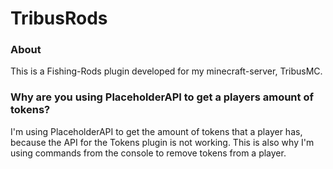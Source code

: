 # TribusRods
### About
This is a Fishing-Rods plugin developed for my minecraft-server, TribusMC.
### Why are you using PlaceholderAPI to get a players amount of tokens?
I'm using PlaceholderAPI to get the amount of tokens that a player has, because the API for the Tokens plugin is not working. This is also why I'm using commands from the console to remove tokens from a player.

